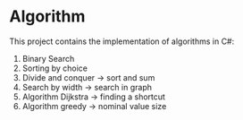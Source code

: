 # Algorithm
This project contains the implementation of algorithms in C#:
1. Binary Search
2. Sorting by choice
3. Divide and conquer -> sort and sum
4. Search by width -> search in graph
5. Algorithm Dijkstra -> finding a shortcut
6. Algorithm greedy -> nominal value size
